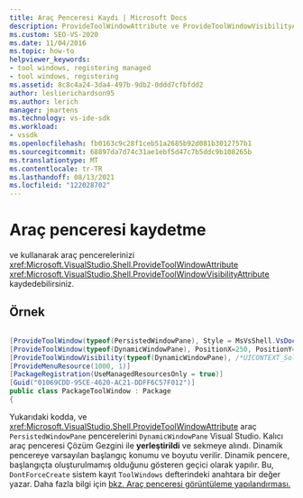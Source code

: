 ```yaml
---
title: Araç Penceresi Kaydı | Microsoft Docs
description: ProvideToolWindowAttribute ve ProvideToolWindowVisibilityAttribute kullanarak araç pencerelerinizi Visual Studio ile kaydetmeyi öğrenin.
ms.custom: SEO-VS-2020
ms.date: 11/04/2016
ms.topic: how-to
helpviewer_keywords:
- tool windows, registering managed
- tool windows, registering
ms.assetid: 8c8c4a24-3da4-497b-9db2-0ddd7cfbfdd2
author: leslierichardson95
ms.author: lerich
manager: jmartens
ms.technology: vs-ide-sdk
ms.workload:
- vssdk
ms.openlocfilehash: fb0163c9c28f1ceb51a2685b92d081b3012757b1
ms.sourcegitcommit: 68897da7d74c31ae1ebf5d47c7b5ddc9b108265b
ms.translationtype: MT
ms.contentlocale: tr-TR
ms.lasthandoff: 08/13/2021
ms.locfileid: "122028702"
---
```

# <a name="register-a-tool-window"></a>Araç penceresi kaydetme
ve kullanarak araç pencerelerinizi <xref:Microsoft.VisualStudio.Shell.ProvideToolWindowAttribute>  <xref:Microsoft.VisualStudio.Shell.ProvideToolWindowVisibilityAttribute> kaydedebilirsiniz.

## <a name="example"></a>Örnek

```csharp

[ProvideToolWindow(typeof(PersistedWindowPane), Style = MsVsShell.VsDockStyle.Tabbed, Window = "3ae79031-e1bc-11d0-8f78-00a0c9110057")]
[ProvideToolWindow(typeof(DynamicWindowPane), PositionX=250, PositionY=250, Width=160, Height=180, Transient=true)]
[ProvideToolWindowVisibility(typeof(DynamicWindowPane), /*UICONTEXT_SolutionExists*/"f1536ef8-92ec-443c-9ed7-fdadf150da82")]
[ProvideMenuResource(1000, 1)]
[PackageRegistration(UseManagedResourcesOnly = true)]
[Guid("01069CDD-95CE-4620-AC21-DDFF6C57F012")]
public class PackageToolWindow : Package
{
```

 Yukarıdaki kodda, ve <xref:Microsoft.VisualStudio.Shell.ProvideToolWindowAttribute> araç `PersistedWindowPane` pencerelerini `DynamicWindowPane` Visual Studio. Kalıcı araç penceresi Çözüm Gezgini ile **yerleştirildi** ve sekmeye alındı. Dinamik pencereye varsayılan başlangıç konumu ve boyutu verilir. Dinamik pencere, başlangıçta oluşturulmamış olduğunu gösteren geçici olarak yapılır. Bu, `DontForceCreate` sistem kayıt `ToolWindows` defterindeki anahtara bir değer yazar. Daha fazla bilgi için [bkz. Araç penceresi görüntüleme yapılandırması.](/previous-versions/visualstudio/visual-studio-2015/extensibility/tool-window-display-configuration?preserve-view=true&view=vs-2015)